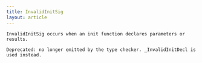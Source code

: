 ```yaml
---
title: InvalidInitSig
layout: article
---
```

<!-- Copyright 2023 The Go Authors. All rights reserved.
     Use of this source code is governed by a BSD-style
     license that can be found in the LICENSE file. -->

<!-- Code generated by generrordocs.go; DO NOT EDIT. -->

```
InvalidInitSig occurs when an init function declares parameters or
results.

Deprecated: no longer emitted by the type checker. _InvalidInitDecl is
used instead.
```

